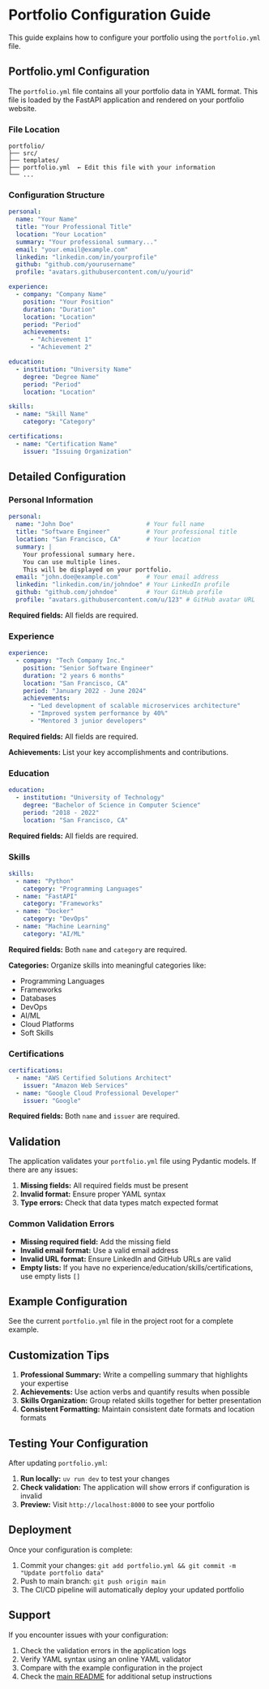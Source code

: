 # Portfolio Configuration Guide

This guide explains how to configure your portfolio using the `portfolio.yml` file.

## Portfolio.yml Configuration

The `portfolio.yml` file contains all your portfolio data in YAML format. This file is loaded by the FastAPI application and rendered on your portfolio website.

### File Location

```
portfolio/
├── src/
├── templates/
├── portfolio.yml  ← Edit this file with your information
└── ...
```

### Configuration Structure

```yaml
personal:
  name: "Your Name"
  title: "Your Professional Title"
  location: "Your Location"
  summary: "Your professional summary..."
  email: "your.email@example.com"
  linkedin: "linkedin.com/in/yourprofile"
  github: "github.com/yourusername"
  profile: "avatars.githubusercontent.com/u/yourid"

experience:
  - company: "Company Name"
    position: "Your Position"
    duration: "Duration"
    location: "Location"
    period: "Period"
    achievements:
      - "Achievement 1"
      - "Achievement 2"

education:
  - institution: "University Name"
    degree: "Degree Name"
    period: "Period"
    location: "Location"

skills:
  - name: "Skill Name"
    category: "Category"

certifications:
  - name: "Certification Name"
    issuer: "Issuing Organization"
```

## Detailed Configuration

### Personal Information

```yaml
personal:
  name: "John Doe"                    # Your full name
  title: "Software Engineer"          # Your professional title
  location: "San Francisco, CA"       # Your location
  summary: |
    Your professional summary here.
    You can use multiple lines.
    This will be displayed on your portfolio.
  email: "john.doe@example.com"       # Your email address
  linkedin: "linkedin.com/in/johndoe" # Your LinkedIn profile
  github: "github.com/johndoe"        # Your GitHub profile
  profile: "avatars.githubusercontent.com/u/123" # GitHub avatar URL
```

**Required fields:** All fields are required.

### Experience

```yaml
experience:
  - company: "Tech Company Inc."
    position: "Senior Software Engineer"
    duration: "2 years 6 months"
    location: "San Francisco, CA"
    period: "January 2022 - June 2024"
    achievements:
      - "Led development of scalable microservices architecture"
      - "Improved system performance by 40%"
      - "Mentored 3 junior developers"
```

**Required fields:** All fields are required.

**Achievements:** List your key accomplishments and contributions.

### Education

```yaml
education:
  - institution: "University of Technology"
    degree: "Bachelor of Science in Computer Science"
    period: "2018 - 2022"
    location: "San Francisco, CA"
```

**Required fields:** All fields are required.

### Skills

```yaml
skills:
  - name: "Python"
    category: "Programming Languages"
  - name: "FastAPI"
    category: "Frameworks"
  - name: "Docker"
    category: "DevOps"
  - name: "Machine Learning"
    category: "AI/ML"
```

**Required fields:** Both `name` and `category` are required.

**Categories:** Organize skills into meaningful categories like:
- Programming Languages
- Frameworks
- Databases
- DevOps
- AI/ML
- Cloud Platforms
- Soft Skills

### Certifications

```yaml
certifications:
  - name: "AWS Certified Solutions Architect"
    issuer: "Amazon Web Services"
  - name: "Google Cloud Professional Developer"
    issuer: "Google"
```

**Required fields:** Both `name` and `issuer` are required.

## Validation

The application validates your `portfolio.yml` file using Pydantic models. If there are any issues:

1. **Missing fields:** All required fields must be present
2. **Invalid format:** Ensure proper YAML syntax
3. **Type errors:** Check that data types match expected format

### Common Validation Errors

- **Missing required field:** Add the missing field
- **Invalid email format:** Use a valid email address
- **Invalid URL format:** Ensure LinkedIn and GitHub URLs are valid
- **Empty lists:** If you have no experience/education/skills/certifications, use empty lists `[]`

## Example Configuration

See the current `portfolio.yml` file in the project root for a complete example.

## Customization Tips

1. **Professional Summary:** Write a compelling summary that highlights your expertise
2. **Achievements:** Use action verbs and quantify results when possible
3. **Skills Organization:** Group related skills together for better presentation
4. **Consistent Formatting:** Maintain consistent date formats and location formats

## Testing Your Configuration

After updating `portfolio.yml`:

1. **Run locally:** `uv run dev` to test your changes
2. **Check validation:** The application will show errors if configuration is invalid
3. **Preview:** Visit `http://localhost:8000` to see your portfolio

## Deployment

Once your configuration is complete:

1. Commit your changes: `git add portfolio.yml && git commit -m "Update portfolio data"`
2. Push to main branch: `git push origin main`
3. The CI/CD pipeline will automatically deploy your updated portfolio

## Support

If you encounter issues with your configuration:

1. Check the validation errors in the application logs
2. Verify YAML syntax using an online YAML validator
3. Compare with the example configuration in the project
4. Check the [main README](../README.md) for additional setup instructions

